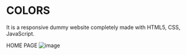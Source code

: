 # COLORS
It is a responsive dummy website completely made with HTML5, CSS, JavaScript.

HOME PAGE
![image](https://user-images.githubusercontent.com/73077868/118172469-09cde480-b44a-11eb-9b0f-62b03a96f66d.png)


